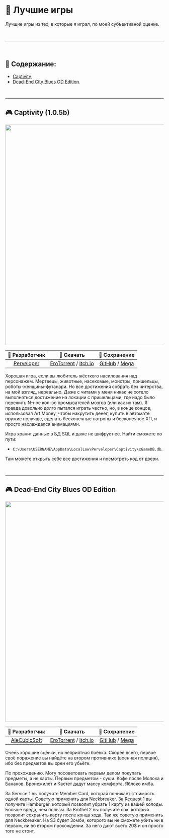 <br>

# 🥇 Лучшие игры

Лучшие игры из тех, в которые я играл, по моей субъективной оценке.

<br>

---

<br>

## 📃 Содержание:

- [Captivity](#-captivity-105b);
- [Dead-End City Blues OD Edition](#-dead-end-city-blues-od-edition).

<br>

---

## 🎮 Captivity (1.0.5b)

<p align="center">
    <img src="https://img.itch.zone/aW1nLzQ2MTg2NzEucG5n/original/SulhTs.png" width="700"><br>
</p>

| 👤 Разработчик | 🔗 Скачать | 📄 Сохранение |
| :---: | :---: | :---: |
| [Perveloper](https://itch.io/profile/perveloper) | [EroTorrent](https://erotorrent.ru/action/2437-captivity.html) / [Itch.io](https://perveloper.itch.io/captivity) | [GitHub](https://github.com/Do-Dil/save_captivity.git) / [Mega](https://mega.nz/file/yy4FlIYY#9Y2Gz8xpdIUJIm-0fUhN9vhKNzk1NEPUF7ZKUPv8KYA) |

Хорошая игра, если вы любитель жёсткого насилования над персонажем. Мертвецы, животные, насекомые, монстры, пришельцы, роботы-женщины-футанари. Но все достижения собрать без читерства, на мой взгляд, нереально. Даже с читами у меня никак не хотело выполняться достижение на локации с пришельцами, где надо было пережить N-ное кол-во промывателей мозгов (или как их там). Я правда довольно долго пытался играть честно, но, в конце концов, использовал Art Money, чтобы накрутить денег, купить в автомате оружие получше, сделать бесконечные патроны и бесконечное ХП, и просто наслаждался анимациями.

Игра хранит данные в БД SQL и даже не шифрует её. Найти сможете по пути:

- `C:\Users\USERNAME\AppData\LocalLow\Perveloper\Captivity\xGameDB.db`.

Там можете открыть себе все достижения и посмотреть код от двери.

<br>

---

## 🎮 Dead-End City Blues OD Edition

<p align="center">
    <img src="https://shared.fastly.steamstatic.com/store_item_assets/steam/apps/2756380/extras/EN.gif?t=1729217537" width="700"><br>
</p>

| 👤 Разработчик | 🔗 Скачать | 📄 Сохранение |
| :---: | :---: | :---: |
| [AleCubicSoft](https://store.steampowered.com/developer/MangoParty) | [EroTorrent](https://erotorrent.ru/action/2437-captivity.html) / [Itch.io](https://perveloper.itch.io/captivity) | [GitHub](https://github.com/Do-Dil/save_captivity.git) / [Mega](https://mega.nz/file/yy4FlIYY#9Y2Gz8xpdIUJIm-0fUhN9vhKNzk1NEPUF7ZKUPv8KYA) |

Очень хорошие сценки, но неприятная боёвка. Скорее всего, первое своё поражение вы найдёте на втором противнике (военная полиция), ибо без предметов вы хрен его убьёте.

По прохождению. Могу посоветовать первым делом покупать предметы, а не карты. Первым предметом - суши. Кофе после Молока и Бананов. Бронежилет и Кастет дадут массу комфорта. Яблоко имба.

За Service 1 вы получите Member Card, которая понижает стоимость одной карты. Советую применить для Neckbreaker.
За Request 1 вы получите Hamburger, который позволит убрать 1 карту из вашей колоды. Больше вреда, чем пользы.
За Brothel 2 вы получите сок, который позволит сохранить карту после конца хода. Так же советую применить для Neckbreaker.
На S3 будет Зомби, которого вы не сможете убить ни в первом, ни во втором прохождении. За него дают всего 20$ и он просто того не стоит.
